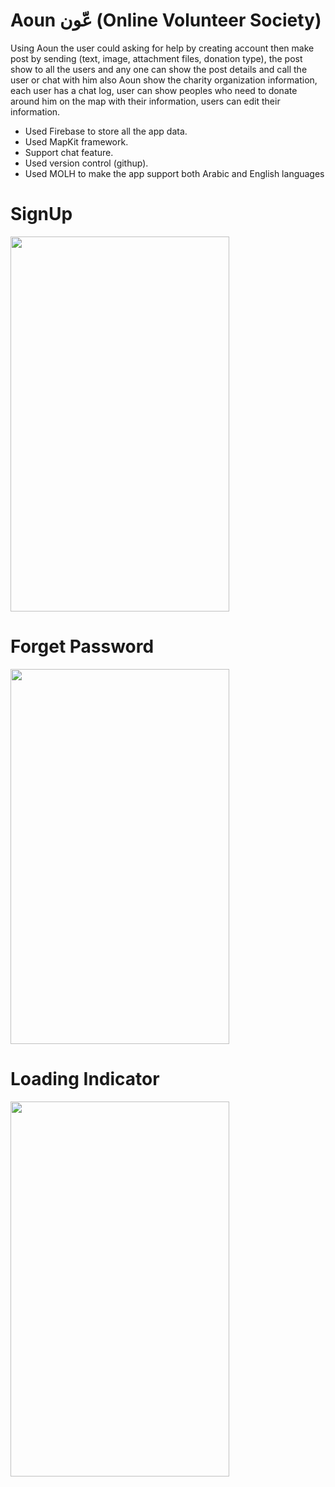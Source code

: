 # Aoun عّون (Online Volunteer Society)
Using Aoun the user could asking for help by creating account then make post by sending (text, image, attachment files, donation type), the post show to all the users and any one can show the post details and call the user or chat with him also Aoun show the charity organization information, each user has a chat log, user can show peoples who need to donate around him on the map with their information, users can edit their information.
- Used Firebase to store all the app data.
- Used MapKit framework.
- Support chat feature.
- Used version control (githup).
- Used MOLH to make the app support both Arabic and English languages

# SignUp
<img src="https://user-images.githubusercontent.com/53533148/75496382-d3f02d80-5975-11ea-8381-46246ba21e35.png" width="350" height="600">

# Forget Password
<img src="https://user-images.githubusercontent.com/53533148/75496238-752ab400-5975-11ea-9a3e-d1a89f6684eb.png" width="350" height="600">

# Loading Indicator
<img src="https://user-images.githubusercontent.com/53533148/75495879-7a3b3380-5974-11ea-9f25-9b82a53e576d.png" width="350" height="600">
